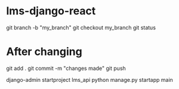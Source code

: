 # lms-django-react

git branch -b "my_branch"
git checkout my_branch
git status
# After changing

git add .
git commit -m "changes made"
git push 


django-admin startproject lms_api
python manage.py startapp main 